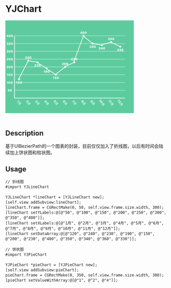 # YJChart
<div align="left">
<img src="https://github.com/yuejieee/YJChart/blob/master/%E6%95%88%E6%9E%9C%E5%9B%BE.png" width=400 />
</div>

<div align="right">
<img scr="https://github.com/yuejieee/YJChart/blob/master/%E9%A5%BC%E7%8A%B6%E5%9B%BE.png" width=400 />
</div>

## Description
基于UIBezierPath的一个图表的封装，目前仅仅加入了折线图，以后有时间会陆续加上饼状图和柱状图。

## Usage

```
// 折线图
#import YJLineChart

YJLineChart *lineChart = [YJLineChart new];
[self.view addSubview:lineChart];
lineChart.frame = CGRectMake(0, 50, self.view.frame.size.width, 300);
[lineChart setYLabels:@[@"50", @"100", @"150", @"200", @"250", @"300", @"350", @"400"]];
[lineChart setXLabels:@[@"1月", @"2月", @"3月", @"4月", @"5月", @"6月", @"7月", @"8月", @"9月", @"10月", @"11月", @"12月"]];
[lineChart setDataArray:@[@"120", @"240", @"230", @"190", @"150", @"200", @"230", @"400", @"350", @"340", @"360", @"330"]];

// 饼状图
#import YJPieChart

YJPieChart *pieChart = [YJPieChart new];
[self.view addSubview:pieChart];
pieChart.frame = CGRectMake(0, 350, self.view.frame.size.width, 300);
[pieChart setValueWithArray:@[@"1", @"2", @"4"]];
```
